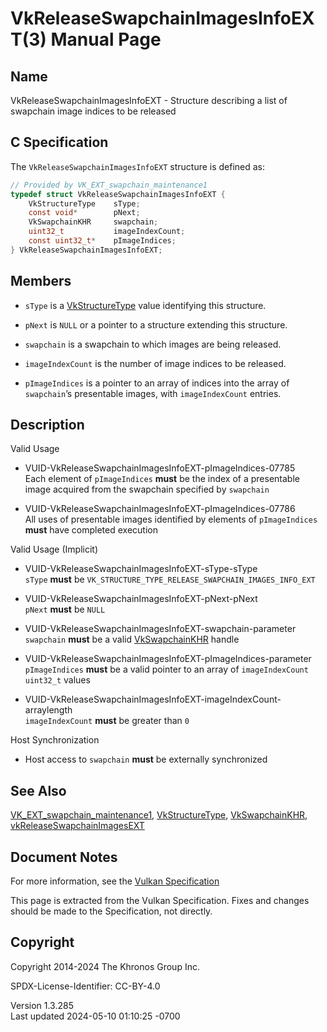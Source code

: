 # VkReleaseSwapchainImagesInfoEXT(3) Manual Page

## Name

VkReleaseSwapchainImagesInfoEXT - Structure describing a list of
swapchain image indices to be released



## <a href="#_c_specification" class="anchor"></a>C Specification

The `VkReleaseSwapchainImagesInfoEXT` structure is defined as:

``` c
// Provided by VK_EXT_swapchain_maintenance1
typedef struct VkReleaseSwapchainImagesInfoEXT {
    VkStructureType    sType;
    const void*        pNext;
    VkSwapchainKHR     swapchain;
    uint32_t           imageIndexCount;
    const uint32_t*    pImageIndices;
} VkReleaseSwapchainImagesInfoEXT;
```

## <a href="#_members" class="anchor"></a>Members

- `sType` is a [VkStructureType](https://registry.khronos.org/vulkan/specs/1.3-extensions/man/html/VkStructureType.html) value identifying
  this structure.

- `pNext` is `NULL` or a pointer to a structure extending this
  structure.

- `swapchain` is a swapchain to which images are being released.

- `imageIndexCount` is the number of image indices to be released.

- `pImageIndices` is a pointer to an array of indices into the array of
  `swapchain`’s presentable images, with `imageIndexCount` entries.

## <a href="#_description" class="anchor"></a>Description

Valid Usage

- <a href="#VUID-VkReleaseSwapchainImagesInfoEXT-pImageIndices-07785"
  id="VUID-VkReleaseSwapchainImagesInfoEXT-pImageIndices-07785"></a>
  VUID-VkReleaseSwapchainImagesInfoEXT-pImageIndices-07785  
  Each element of `pImageIndices` **must** be the index of a presentable
  image acquired from the swapchain specified by `swapchain`

- <a href="#VUID-VkReleaseSwapchainImagesInfoEXT-pImageIndices-07786"
  id="VUID-VkReleaseSwapchainImagesInfoEXT-pImageIndices-07786"></a>
  VUID-VkReleaseSwapchainImagesInfoEXT-pImageIndices-07786  
  All uses of presentable images identified by elements of
  `pImageIndices` **must** have completed execution

Valid Usage (Implicit)

- <a href="#VUID-VkReleaseSwapchainImagesInfoEXT-sType-sType"
  id="VUID-VkReleaseSwapchainImagesInfoEXT-sType-sType"></a>
  VUID-VkReleaseSwapchainImagesInfoEXT-sType-sType  
  `sType` **must** be
  `VK_STRUCTURE_TYPE_RELEASE_SWAPCHAIN_IMAGES_INFO_EXT`

- <a href="#VUID-VkReleaseSwapchainImagesInfoEXT-pNext-pNext"
  id="VUID-VkReleaseSwapchainImagesInfoEXT-pNext-pNext"></a>
  VUID-VkReleaseSwapchainImagesInfoEXT-pNext-pNext  
  `pNext` **must** be `NULL`

- <a href="#VUID-VkReleaseSwapchainImagesInfoEXT-swapchain-parameter"
  id="VUID-VkReleaseSwapchainImagesInfoEXT-swapchain-parameter"></a>
  VUID-VkReleaseSwapchainImagesInfoEXT-swapchain-parameter  
  `swapchain` **must** be a valid [VkSwapchainKHR](https://registry.khronos.org/vulkan/specs/1.3-extensions/man/html/VkSwapchainKHR.html)
  handle

- <a href="#VUID-VkReleaseSwapchainImagesInfoEXT-pImageIndices-parameter"
  id="VUID-VkReleaseSwapchainImagesInfoEXT-pImageIndices-parameter"></a>
  VUID-VkReleaseSwapchainImagesInfoEXT-pImageIndices-parameter  
  `pImageIndices` **must** be a valid pointer to an array of
  `imageIndexCount` `uint32_t` values

- <a
  href="#VUID-VkReleaseSwapchainImagesInfoEXT-imageIndexCount-arraylength"
  id="VUID-VkReleaseSwapchainImagesInfoEXT-imageIndexCount-arraylength"></a>
  VUID-VkReleaseSwapchainImagesInfoEXT-imageIndexCount-arraylength  
  `imageIndexCount` **must** be greater than `0`

Host Synchronization

- Host access to `swapchain` **must** be externally synchronized

## <a href="#_see_also" class="anchor"></a>See Also

[VK_EXT_swapchain_maintenance1](https://registry.khronos.org/vulkan/specs/1.3-extensions/man/html/VK_EXT_swapchain_maintenance1.html),
[VkStructureType](https://registry.khronos.org/vulkan/specs/1.3-extensions/man/html/VkStructureType.html),
[VkSwapchainKHR](https://registry.khronos.org/vulkan/specs/1.3-extensions/man/html/VkSwapchainKHR.html),
[vkReleaseSwapchainImagesEXT](https://registry.khronos.org/vulkan/specs/1.3-extensions/man/html/vkReleaseSwapchainImagesEXT.html)

## <a href="#_document_notes" class="anchor"></a>Document Notes

For more information, see the <a
href="https://registry.khronos.org/vulkan/specs/1.3-extensions/html/vkspec.html#VkReleaseSwapchainImagesInfoEXT"
target="_blank" rel="noopener">Vulkan Specification</a>

This page is extracted from the Vulkan Specification. Fixes and changes
should be made to the Specification, not directly.

## <a href="#_copyright" class="anchor"></a>Copyright

Copyright 2014-2024 The Khronos Group Inc.

SPDX-License-Identifier: CC-BY-4.0

Version 1.3.285  
Last updated 2024-05-10 01:10:25 -0700
